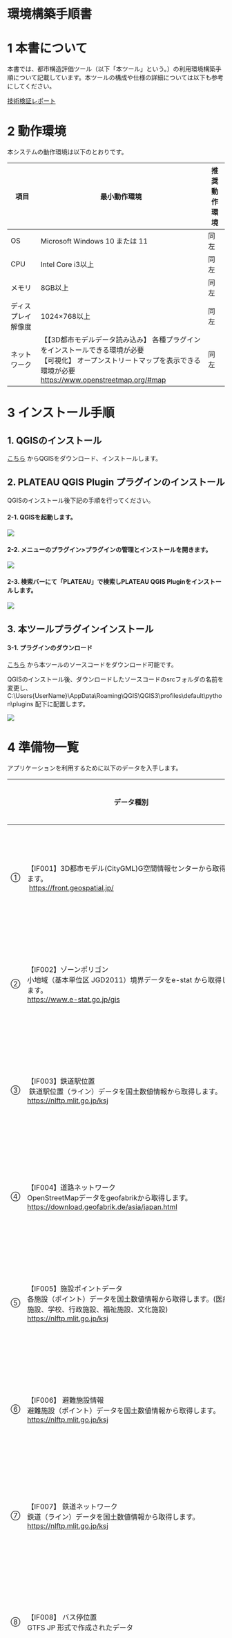 # 環境構築手順書

# 1 本書について

本書では、都市構造評価ツール（以下「本ツール」という。）の利用環境構築手順について記載しています。本ツールの構成や仕様の詳細については以下も参考にしてください。

[技術検証レポート](https://www.mlit.go.jp/plateau/file/libraries/doc/plateau_tech_doc_0030_ver01.pdf)

# 2 動作環境

本システムの動作環境は以下のとおりです。




| 項目 | 最小動作環境 | 推奨動作環境 | 
| - | - | - | 
| OS | Microsoft Windows 10 または 11 | 同左 | 
| CPU | Intel Core i3以上 | 同左 | 
| メモリ | 8GB以上 | 同左 | 
| ディスプレイ解像度 | 1024×768以上 |  同左  | 
| ネットワーク       | 【【3D都市モデルデータ読み込み】 各種プラグインをインストールできる環境が必要<br>【可視化】 オープンストリートマップを表示できる環境が必要 https://www.openstreetmap.org/#map |  同左                            | 


# 3 インストール手順
## 1. QGISのインストール
[こちら](https://qgis.org/download/)
からQGISをダウンロード、インストールします。

## 2. PLATEAU QGIS Plugin プラグインのインストール
QGISのインストール後下記の手順を行ってください。
#### 2-1. QGISを起動します。
![](../resources/devMan/tutorial_001.png)
#### 2-2. メニューのプラグイン>プラグインの管理とインストールを開きます。
![](../resources/devMan/tutorial_002.png)
#### 2-3. 検索バーにて「PLATEAU」で検索しPLATEAU QGIS Pluginをインストールします。 
![](../resources/devMan/tutorial_003.png)

## 3. 本ツールプラグインインストール
#### 3-1. プラグインのダウンロード
[こちら](https://github.com/Project-PLATEAU/Urban-structure-analysis/)
から本ツールのソースコードをダウンロード可能です。

QGISのインストール後、ダウンロードしたソースコードのsrcフォルダの名前を変更し、
C:\Users\{UserName}\AppData\Roaming\QGIS\QGIS3\profiles\default\python\plugins
配下に配置します。

![](../resources/devMan/tutorial_006.png)


# 4 準備物一覧

アプリケーションを利用するために以下のデータを入手します。

| | データ種別 | 機能                                                                                                                        | 用途                 | 入力方法           |
| ---------- | --------------------------------------------------------------------------------------------------------------------------- | -------------------- | ------------------ | ------------------------------------------------ |
| ①          | 【IF001】3D都市モデル(CityGML)G空間情報センターから取得します。<br> https://front.geospatial.jp/                                         | 評価指標算出機能                 | 全般               | 格納フォルダパス指定                             |
| ②          | 【IF002】ゾーンポリゴン<br>小地域（基本単位区 JGD2011）境界データをe-stat から取得します。<br> https://www.e-stat.go.jp/gis        | 評価指標算出機能 | 全般       | 格納フォルダパス指定          |
| ③          | 【IF003】鉄道駅位置<br> 鉄道駅位置（ライン）データを国土数値情報から取得します。 <br>https://nlftp.mlit.go.jp/ksj | 評価指標算出機能 | 全般       | 格納フォルダパス指定      |
| ④          | 【IF004】道路ネットワーク<br> OpenStreetMapデータをgeofabrikから取得します。 <br> https://download.geofabrik.de/asia/japan.html  | 評価指標算出機能 | 全般       | 格納フォルダパス指定          |
| ⑤          | 【IF005】施設ポイントデータ<br> 各施設（ポイント）データを国土数値情報から取得します。(医療施設、学校、行政施設、福祉施設、文化施設) <br>https://nlftp.mlit.go.jp/ksj                                       | 評価指標算出機能 | 全般       | 格納フォルダパス指定                             |
| ⑥          | 【IF006】 避難施設情報<br> 避難施設（ポイント）データを国土数値情報から取得します。 <br>https://nlftp.mlit.go.jp/ksj      | 評価指標算出機能 | 全般 | 格納フォルダパス指定
| ⑦          | 【IF007】 鉄道ネットワーク<br> 鉄道（ライン）データを国土数値情報から取得します。 <br>https://nlftp.mlit.go.jp/ksj      | 評価指標算出機能   | 全般 | 格納フォルダパス指定 |
| ⑧          | 【IF008】 バス停位置<br> GTFS JP 形式で作成されたデータ | 評価指標算出機能   | 全般 | 格納フォルダパス指定 |
| ⑨          | 【IF009】 バスネットワーク<br> GTFS JP 形式で作成されたデータ | 評価指標算出機能   | 全般 | 格納フォルダパス指定 |
| ⑩          | 【IF010】 国勢調査メッシュ別データ<br> e-statから取得します。<br> https://www.e-stat.go.jp/gis | 評価指標算出機能   | 全般 | 格納フォルダパス指定 |
| ⑪          | 【IF011】 メッシュ別将来推計人口データ<br> 500mメッシュの将来推計人口データを国土数値情報から取得します。<br> https://nlftp.mlit.go.jp/ksj  | 評価指標算出機能   | 全般 | 格納フォルダパス指定 |
| ⑫          | 【IF012】250mメッシュポリゴンデータ<br> 250mメッシュ境界データをe-statから取得します。<br> https://www.e-stat.go.jp/gis  | 評価指標算出機能   | 全般 | 格納フォルダパス指定 |
| ⑬          | 【IF013】ハザードエリア<br> 洪水浸水想定区域（1次メッシュ単位）データ、高潮浸水想定区域（ポリゴン）データ、津波浸水想定（ポリゴン）データ、土砂災害警戒区域（ポリゴン）（ライン）データを国土数値情報から取得します。<br> https://nlftp.mlit.go.jp/ksj  | 評価指標算出機能   | 全般 | 格納フォルダパス指定 |
| ⑭          | 【IF014, IF015, IF019, IF020】都市機能誘導区域,居住誘導区域, 都市計画区域, 用途地域 <br> 立地適正化計画区域（xxxxx_ritteki.shp）、都市計画区域（xxxxx_tokei.shp）、用途地域（xxxxx_youto.shp）データを都市計画決定GISオープンデータから取得します。<br> https://www.mlit.go.jp/toshi/tosiko/toshi_tosiko_tk_000087.html  | 評価指標算出機能   | 全般 | 格納フォルダパス指定 |
| ⑮         | 【IF016】交通流動<br> 交通流動量 パーソントリップ発生・集中量データを国土数値情報から取得します。<br> https://nlftp.mlit.go.jp/ksj  | 評価指標算出機能   | 全般 | 格納フォルダパス指定 |
| ⑯         | 【IF017】地価公示<br> 地価公示（ポイント） データを国土数値情報から取得します。<br> https://nlftp.mlit.go.jp/ksj  | 評価指標算出機能   | 全般 | 格納フォルダパス指定 |
| ⑰         | 【IF019】空き家<br> 空き家ポイントデータ（シェープファイル）を作成します。  | 評価指標算出機能   | 全般 | 格納フォルダパス指定 |

